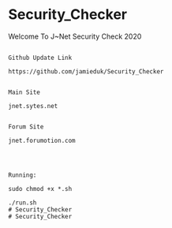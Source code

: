 # Security_Checker
Welcome To J~Net Security Check 2020
~~~~~~~~~~~~~~~~~~~~~~~~~~~~~~~~~~~~

Github Update Link

https://github.com/jamieduk/Security_Checker


Main Site

jnet.sytes.net


Forum Site

jnet.forumotion.com




Running:

sudo chmod +x *.sh

./run.sh
# Security_Checker
# Security_Checker

